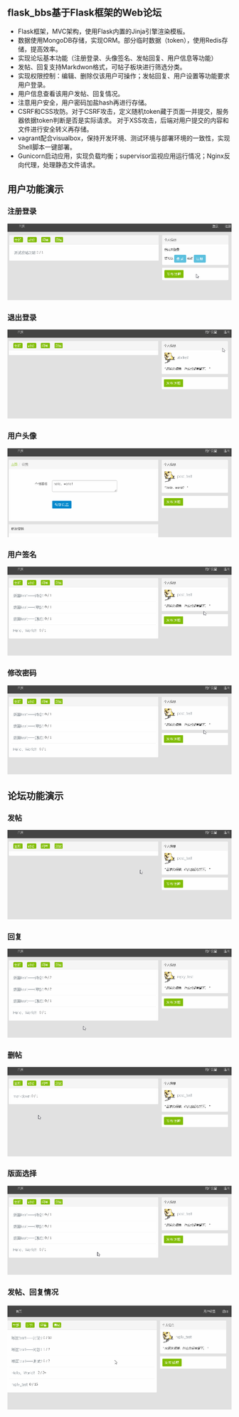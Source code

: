 
## flask_bbs基于Flask框架的Web论坛
* Flask框架，MVC架构，使用Flask内置的Jinja引擎渲染模板。
* 数据使用MongoDB存储，实现ORM。部分临时数据（token），使用Redis存储，提高效率。
* 实现论坛基本功能（注册登录、头像签名、发帖回复、用户信息等功能）
* 发帖、回复支持Markdwon格式，可帖子板块进行筛选分类。
* 实现权限控制：编辑、删除仅该用户可操作；发帖回复、用户设置等功能要求用户登录。
* 用户信息查看该用户发帖、回复情况。
* 注意用户安全，用户密码加盐hash再进行存储。
* CSRF和CSS攻防。对于CSRF攻击，定义随机token藏于页面一并提交，服务器依据token判断是否是实际请求。
对于XSS攻击，后端对用户提交的内容和文件进行安全转义再存储。
* vagrant配合visualbox，保持开发环境、测试环境与部署环境的一致性，实现Shell脚本一键部署。
* Gunicorn启动应用，实现负载均衡；supervisor监视应用运行情况；Nginx反向代理，处理静态文件请求。


## 用户功能演示

### 注册登录

![image](https://github.com/1azyday/flask_bbs/blob/master/README/user/%E7%99%BB%E5%BD%95%E6%B3%A8%E5%86%8C.gif)

### 退出登录

![image](https://github.com/1azyday/flask_bbs/blob/master/README/user/%E9%80%80%E5%87%BA.gif)

### 用户头像

![image](https://github.com/1azyday/flask_bbs/blob/master/README/user/%E5%A4%B4%E5%83%8F.gif)

### 用户签名

![image](https://github.com/1azyday/flask_bbs/blob/master/README/user/%E7%AD%BE%E5%90%8D.gif)

### 修改密码

![image](https://github.com/1azyday/flask_bbs/blob/master/README/user/%E7%AD%BE%E5%90%8D.gif)

## 论坛功能演示

### 发帖

![image](https://github.com/1azyday/flask_bbs/blob/master/README/topic/%E5%8F%91%E8%B4%B4.gif)

### 回复

![image](https://github.com/1azyday/flask_bbs/blob/master/README/topic/%E5%9B%9E%E5%A4%8D.gif)

### 删帖

![image](https://github.com/1azyday/flask_bbs/blob/master/README/topic/%E5%88%A0%E5%B8%96.gif)

### 版面选择

![image](https://github.com/1azyday/flask_bbs/blob/master/README/topic/%E7%89%88%E9%9D%A2.gif)

### 发帖、回复情况

![image](https://github.com/1azyday/flask_bbs/blob/master/README/topic/%E7%94%A8%E6%88%B7%E5%8F%91%E8%B4%B4.gif)
